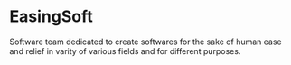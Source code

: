 # EasingSoft
Software team dedicated to create softwares for the sake of human ease and relief in varity of various fields and for different purposes.
